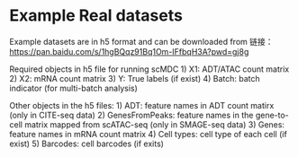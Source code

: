 # 

# Example Real datasets

Example datasets are in h5 format and can be downloaded from 链接：https://pan.baidu.com/s/1hgBQqz91Bq1Om-IFfbqH3A?pwd=gj8g 

Required objects in h5 file for running scMDC
			1) X1: ADT/ATAC count matrix
       	 2) X2: mRNA count matrix
			3) Y: True labels (if exist)
			4) Batch: batch indicator (for multi-batch analysis)

Other objects in the h5 files:
			1) ADT: feature names in ADT count matirx (only in CITE-seq data)
			2) GenesFromPeaks: feature names in the gene-to-cell matrix mapped from scATAC-seq (only in SMAGE-seq data)
			3) Genes: feature names in mRNA count matrix
			4) Cell types: cell type of each cell (if exist)
			5) Barcodes: cell barcodes (if exits)

